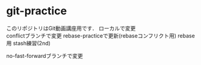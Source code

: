 # git-practice
このリポジトリはGit動画講座用です．
ローカルで変更  
conflictブランチで変更
rebase-practiceで更新(rebaseコンフリクト用)
rebase用
stash練習(2nd)

no-fast-forwardブランチで変更